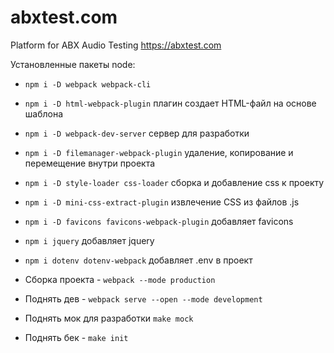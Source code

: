 # abxtest.com

Platform for ABX Audio Testing https://abxtest.com

Установленные пакеты node:
- `npm i -D webpack webpack-cli`
- `npm i -D html-webpack-plugin` плагин создает HTML-файл на основе шаблона
- `npm i -D webpack-dev-server` сервер для разработки
- `npm i -D filemanager-webpack-plugin` удаление, копирование и перемещение внутри проекта
- `npm i -D style-loader css-loader` сборка и добавление css к проекту
- `npm i -D mini-css-extract-plugin` извлечение CSS из файлов .js
- `npm i -D favicons favicons-webpack-plugin` добавляет favicons
- `npm i jquery` добавляет jquery
- `npm i dotenv dotenv-webpack` добавляет .env в проект



- Сборка проекта - `webpack --mode production`
- Поднять дев - `webpack serve --open --mode development`
- Поднять мок для разработки `make mock`
- Поднять бек - `make init`